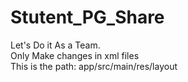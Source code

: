 # Stutent_PG_Share
Let's Do it As a Team.<br>
Only Make changes in xml files
<br>This is the path:
app/src/main/res/layout
